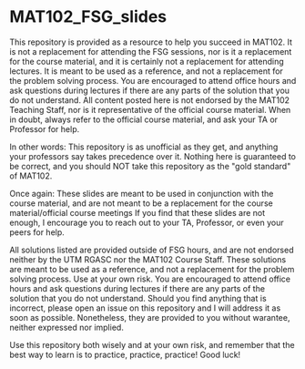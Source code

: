 # MAT102_FSG_slides
This repository is provided as a resource to help you succeed in MAT102. It is not a replacement for attending the FSG sessions, nor is it a replacement for the course material, and it is certainly not a replacement for attending lectures. It is meant to be used as a reference, and not a replacement for the problem solving process. You are encouraged to attend office hours and ask questions during lectures if there are any parts of the solution that you do not understand. All content posted here is not endorsed by the MAT102 Teaching Staff, nor is it representative of the official course material. When in doubt, always refer to the official course material, and ask your TA or Professor for help.

In other words: This repository is as unofficial as they get, and anything your professors say takes precedence over it. Nothing here is guaranteed to be correct, and you should NOT take this repository as the "gold standard" of MAT102.

Once again: These slides are meant to be used in conjunction with the course material, and are not meant to be a replacement for the course material/official course meetings If you find that these slides are not enough, I encourage you to reach out to your TA, Professor, or even your peers for help.

All solutions listed are provided outside of FSG hours, and are not endorsed neither by the UTM RGASC nor the MAT102 Course Staff. These solutions are meant to be used as a reference, and not a replacement for the problem solving process. Use at your own risk. You are encouraged to attend office hours and ask questions during lectures if there are any parts of the solution that you do not understand. Should you find anything that is incorrect, please open an issue on this repository and I will address it as soon as possible. Nonetheless, they are provided to you without warantee, neither expressed nor implied.

Use this repository both wisely and at your own risk, and remember that the best way to learn is to practice, practice, practice! Good luck!
